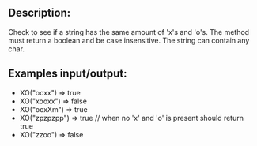 ## Description:
Check to see if a string has the same amount of 'x's and 'o's. The method must return a boolean and be case insensitive. The string can contain any char.

## Examples input/output:
- XO("ooxx") => true
- XO("xooxx") => false
- XO("ooxXm") => true
- XO("zpzpzpp") => true // when no 'x' and 'o' is present should return true
- XO("zzoo") => false